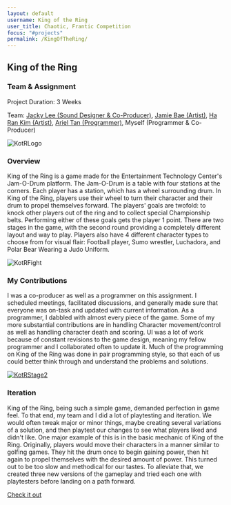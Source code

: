 ```yaml
---
layout: default
username: King of the Ring
user_title: Chaotic, Frantic Competition
focus: "#projects"
permalink: /KingOfTheRing/
---
```

<section id="projects">
<div class="user-details">
  <h1> King of the Ring </h1>
</div>
<div class="user-details">
    <h3> Team & Assignment </h3>
       <p>Project Duration: 3 Weeks</p>
       <p align="left">Team: <a href="https://www.etc.cmu.edu/blog/author/jackyhol/">Jacky Lee (Sound Designer & Co-Producer)</a>, <a href="https://www.etc.cmu.edu/blog/author/jongmib/">Jamie Bae (Artist)</a>, <a href="https://www.etc.cmu.edu/blog/author/harank/">Ha Ran Kim (Artist)</a>, <a href="https://www.etc.cmu.edu/blog/author/mingqit/">Ariel Tan (Programmer)</a>, Myself (Programmer & Co-Producer)</p>
</div>
<div class="user-projects">
  <div class="images-right">
    <img alt="KotRLogo" src="{{ "/assets/img/KingOfTheRing/KotRLogo.png" | prepend: site.baseurl }}" />
  </div>
  <div class="contents">
    <h3> Overview </h3>
    <p>King of the Ring is a game made for the Entertainment Technology Center's Jam-O-Drum platform. The Jam-O-Drum is a table with four stations at the corners. Each player has a station, which has a wheel surrounding drum. In King of the Ring, players use their wheel to turn their character and their drum to propel themselves forward. The players' goals are twofold: to knock other players out of the ring and to collect special Championship belts. Performing either of these goals gets the player 1 point. There are two stages in the game, with the second round providing a completely different layout and way to play. Players also have 4 different character types to choose from for visual flair: Football player, Sumo wrestler, Luchadora, and Polar Bear Wearing a Judo Uniform.</p>
  </div>
</div>
<div class="user-projects">
  <div class="images-left">
    <img alt="KotRFight" src="{{ "/assets/img/KingOfTheRing/KotRFight.jpg" | prepend: site.baseurl }}" />
  </div>
  <div class="contents-right">
    <h3> My Contributions </h3>
    <p>I was a co-producer as well as a programmer on this assignment. I scheduled meetings, facilitated discussions, and generally made sure that everyone was on-task and updated with current information. As a programmer, I dabbled with almost every piece of the game. Some of my more substantial contributions are in handling Character movement/control as well as handling character death and scoring. UI was a lot of work because of constant revisions to the game design, meaning my fellow programmer and I collaborated often to update it. Much of the programming on King of the Ring was done in pair programming style, so that each of us could better think through and understand the problems and solutions.</p>
  </div>
</div>
<div class="user-projects">
  <div class="images-right">
    <a href="https://www.youtube.com/watch?v=16DoSeziVQw"><img alt="KotRStage2" src="{{ "/assets/img/KingOfTheRing/KotRStage2.jpg" | prepend: site.baseurl }}" /></a>
  </div>
  <div class="contents">
    <h3> Iteration </h3>
    <p>King of the Ring, being such a simple game, demanded perfection in game feel. To that end, my team and I did a lot of playtesting and iteration. We would often tweak major or minor things, maybe creating several variations of a solution, and then playtest our changes to see what players liked and didn't like. One major example of this is in the basic mechanic of King of the Ring. Originally, players would move their characters in a manner similar to golfing games. They hit the drum once to begin gaining power, then hit again to propel themselves with the desired amount of power. This turned out to be too slow and methodical for our tastes. To alleviate that, we created three new versions of the gameplay and tried each one with playtesters before landing on a path forward.</p>
    <a class="project-link" href="https://www.youtube.com/watch?v=16DoSeziVQw">Check it out</a>
  </div>
</div>
</section>
